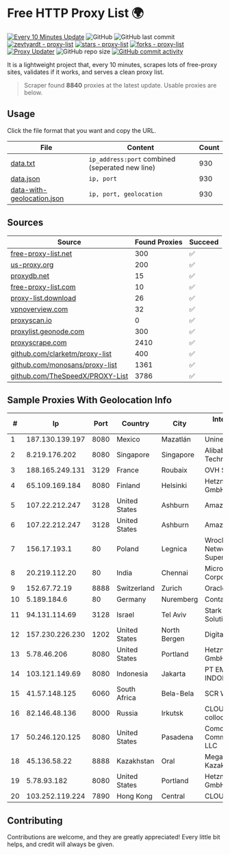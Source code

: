 
# Free HTTP Proxy List 🌍

[![Every 10 Minutes Update](https://github.com/mertguvencli/http-proxy-list/actions/workflows/main.yml/badge.svg?branch=main)](https://github.com/mertguvencli/http-proxy-list/actions/workflows/main.yml)
![GitHub](https://img.shields.io/github/license/mertguvencli/http-proxy-list)
![GitHub last commit](https://img.shields.io/github/last-commit/mertguvencli/http-proxy-list)
[![zevtyardt - proxy-list](https://img.shields.io/static/v1?label=zevtyardt&message=proxy-list&color=blue&logo=github)](https://github.com/zevtyardt/proxy-list "Go to GitHub repo")
[![stars - proxy-list](https://img.shields.io/github/stars/zevtyardt/proxy-list?style=social)](https://github.com/zevtyardt/proxy-list)
[![forks - proxy-list](https://img.shields.io/github/forks/zevtyardt/proxy-list?style=social)](https://github.com/zevtyardt/proxy-list)
[![Proxy Updater](https://github.com/zevtyardt/proxy-list/workflows/Proxy%20Updater/badge.svg)](https://github.com/zevtyardt/proxy-list/actions?query=workflow:"Proxy+Updater")
![GitHub repo size](https://img.shields.io/github/repo-size/zevtyardt/proxy-list)
[![GitHub commit activity](https://img.shields.io/github/commit-activity/m/zevtyardt/proxy-list?logo=commits)](https://github.com/zevtyardt/proxy-list/commits/main)

It is a lightweight project that, every 10 minutes, scrapes lots of free-proxy sites, validates if it works, and serves a clean proxy list.

> Scraper found **8840** proxies at the latest update. Usable proxies are below.

## Usage

Click the file format that you want and copy the URL.

|File|Content|Count|
|----|-------|-----|
|[data.txt](https://raw.githubusercontent.com/mertguvencli/http-proxy-list/main/proxy-list/data.txt)|`ip_address:port` combined (seperated new line)|930|
|[data.json](https://raw.githubusercontent.com/mertguvencli/http-proxy-list/main/proxy-list/data.json)|`ip, port`|930|
|[data-with-geolocation.json](https://raw.githubusercontent.com/mertguvencli/http-proxy-list/main/proxy-list/data-with-geolocation.json)|`ip, port, geolocation`|930|

## Sources

|Source|Found Proxies|Succeed|
|------|-------------|-------|
|[free-proxy-list.net](https://free-proxy-list.net)|300|✅|
|[us-proxy.org](https://www.us-proxy.org)|200|✅|
|[proxydb.net](http://proxydb.net)|15|✅|
|[free-proxy-list.com](https://free-proxy-list.com/?page=&port=&type%5B%5D=http&type%5B%5D=https&up_time=0&search=Search)|10|✅|
|[proxy-list.download](https://www.proxy-list.download/HTTP)|26|✅|
|[vpnoverview.com](https://vpnoverview.com/privacy/anonymous-browsing/free-proxy-servers)|32|✅|
|[proxyscan.io](https://www.proxyscan.io)|0|✅|
|[proxylist.geonode.com](https://proxylist.geonode.com/api/proxy-list?limit=300&page=1&sort_by=lastChecked&sort_type=desc&protocols=http,https)|300|✅|
|[proxyscrape.com](https://api.proxyscrape.com/v2/?request=displayproxies&protocol=http&timeout=10000&country=all&ssl=all&anonymity=all)|2410|✅|
|[github.com/clarketm/proxy-list](https://raw.githubusercontent.com/clarketm/proxy-list/master/proxy-list-raw.txt)|400|✅|
|[github.com/monosans/proxy-list](https://raw.githubusercontent.com/monosans/proxy-list/main/proxies/http.txt)|1361|✅|
|[github.com/TheSpeedX/PROXY-List](https://raw.githubusercontent.com/TheSpeedX/PROXY-List/master/http.txt)|3786|✅|


## Sample Proxies With Geolocation Info

|#|Ip|Port|Country|City|Internet Service Provider|
|-|--|----|-------|----|-------------------------|
|1|187.130.139.197|8080|Mexico|Mazatlán|Uninet S.A. de C.V.|
|2|8.219.176.202|8080|Singapore|Singapore|Alibaba (US) Technology Co., Ltd.|
|3|188.165.249.131|3129|France|Roubaix|OVH SAS|
|4|65.109.169.184|8080|Finland|Helsinki|Hetzner Online GmbH|
|5|107.22.212.247|3128|United States|Ashburn|Amazon.com, Inc.|
|6|107.22.212.247|3128|United States|Ashburn|Amazon.com, Inc.|
|7|156.17.193.1|80|Poland|Legnica|Wroclaw Centre of Networking and Supercomputing|
|8|20.219.112.20|80|India|Chennai|Microsoft Corporation|
|9|152.67.72.19|8888|Switzerland|Zurich|Oracle Corporation|
|10|5.189.184.6|80|Germany|Nuremberg|Contabo GmbH|
|11|94.131.114.69|3128|Israel|Tel Aviv|Stark Industries Solutions LTD|
|12|157.230.226.230|1202|United States|North Bergen|DigitalOcean, LLC|
|13|5.78.46.206|8080|United States|Portland|Hetzner Online GmbH|
|14|103.121.149.69|8080|Indonesia|Jakarta|PT EMERIO INDONESIA|
|15|41.57.148.125|6060|South Africa|Bela-Bela|SCR WoodM|
|16|82.146.48.136|8000|Russia|Irkutsk|CLOUD WebDC collocation|
|17|50.246.120.125|8080|United States|Pasadena|Comcast Cable Communications, LLC|
|18|45.136.58.22|8888|Kazakhstan|Oral|Megahost Kazakhstan TOO|
|19|5.78.93.182|8080|United States|Portland|Hetzner Online GmbH|
|20|103.252.119.224|7890|Hong Kong|Central|CLOUDWEBMANAGE|



## Contributing

Contributions are welcome, and they are greatly appreciated! Every
little bit helps, and credit will always be given.

